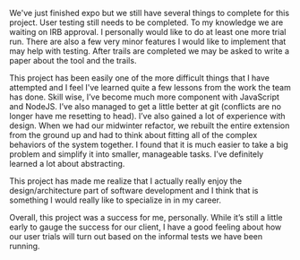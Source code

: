We've just finished expo but we still have several things to complete for this project. User testing still needs to be completed. To my knowledge we are waiting on IRB approval. I personally would like to do at least one more trial run. There are also a few very minor features I would like to implement that may help with testing. After trails are completed we may be asked to write a paper about the tool and the trails.

This project has been easily one of the more difficult things that I have attempted and I feel I've learned quite a few lessons from the work the team has done. Skill wise, I’ve become much more component with JavaScript and NodeJS. I’ve also managed to get a little better at git (conflicts are no longer have me resetting to head). I’ve also gained a lot of experience with design. When we had our midwinter refactor, we rebuilt the entire extension from the ground up and had to think about fitting all of the complex behaviors of the system together. I found that it is much easier to take a big problem and simplify it into smaller, manageable tasks. I’ve definitely learned a lot about abstracting.

This project has made me realize that I actually really enjoy the design/architecture part of software development and I think that is something I would really like to specialize in in my career. 

Overall, this project was a success for me, personally. While it’s still a little early to gauge the success for our client, I have a good feeling about how our user trials will turn out based on the informal tests we have been running.
